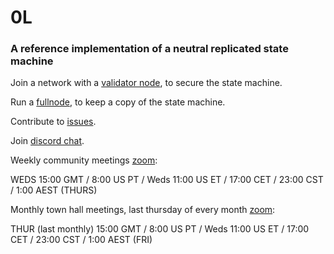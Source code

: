 # 0L
### A reference implementation of a neutral replicated state machine


Join a network with a [validator node](https://github.com/OLSF/libra/blob/main/ol/documentation/ops/validator_onboarding_guide_easy_mode.md), to secure the state machine.

Run a [fullnode](https://github.com/OLSF/libra/blob/main/ol/documentation/ops/mining_VDF_proofs.md), to keep a copy of the state machine.

Contribute to [issues](https://github.com/OLSF/libra/issues).

Join [discord chat](https://discord.gg/AzCp63pggW).

Weekly community meetings [zoom](https://us02web.zoom.us/j/83396801182?pwd=V1FxT3lOQVBLMUJCOEQ5TnBUOStjQT09):

WEDS 15:00 GMT / 8:00 US PT / Weds 11:00 US ET / 17:00 CET / 23:00 CST / 1:00 AEST (THURS)

Monthly town hall meetings, last thursday of every month [zoom](https://us02web.zoom.us/j/81306684689?pwd=Q25QcG1qOGw5bVpzaUpzcGxINjIrdz09):

THUR (last monthly) 15:00 GMT / 8:00 US PT / Weds 11:00 US ET / 17:00 CET / 23:00 CST / 1:00 AEST (FRI)
